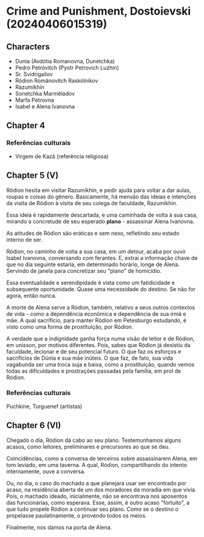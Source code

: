 # Crime and Punishment, Dostoievski (20240406015319)

## Characters
- Dunia (Avdótia Romanovna, Dunetchka)
- Pedro Petróvitch (Pyotr Petrovich Luzhin)
- Sr. Svidrigailov
- Ródion Românovitch Raskólnikov
- Razumíkhin
- Sonetchka Marmêladov
- Marfa Petrovna
- Isabel e Alena Ivanovna

## Chapter 4

### Referências culturais
- Virgem de Kazã (referência religiosa)

## Chapter 5 (V)

Ródion hesita em visitar Razumíkhin, e pedir ajuda para voltar a dar aulas, roupas e coisas do gênero. Basicamente, há mensão das ideias e intenções da visita de Ródion à visita de seu colega de faculdade, Razumíkhin.

Essa ideia é rapidamente descartada, e uma caminhada de volta à sua casa, mirando a concretude de seu esperado **plano** - assassinar Alena Ivanovna. 

As atitudes de Ródion são eráticas e sem nexo, refletindo seu estado interno de ser.

Ródion, no caminho de volta a sua casa, em um detour, acaba por ouvir Isabel Ivanovna, conversando com ferantes. E, extrai a informação chave de que no dia seguinte estaria, em determinado horário, longe de Alena. Servindo de janela para concretizar seu "plano" de homicídio.

Essa eventualidade e serendipidade é vista como um fatidicidade e subsequente oportunidade. Quase uma necessidade do destino. Se não for agora, então nunca. 

A morte de Alena serve a Ródion, também, relativo a seus outros contextos de vida - como a dependência econômica e dependência de sua irmã e mãe. A qual sacrifício, para manter Ródion em Petesburgo estudando, é visto como uma forma de prostituição, por Ródion. 

A verdade que a indignidade ganha força numa visão de leitor e de Ródion, em unisson, por motivos diferentes. Pois, sabes que Ródion já desistiu da faculdade, lecionar e de seu potencial futuro. O que faz os esforços e sacrifícios de Dúnia e sua mãe inúteis. O que faz, de fato, sua vida vagabunda ser uma troca suja e baixa, como a prostituição, quando vemos todas as dificuldades e prostrações passadas pela família, em prol de Ródion.

### Referências culturais
Puchkine, Turguenef (artistas)

## Chapter 6 (VI)

Chegado o dia, Ródion dá cabo ao seu plano. Testemunhamos alguns acasos, como leitores, preliminares e precursores ao que se deu.

Coincidências, como a conversa de terceiros sobre assassinarem Alena, em tom leviado, em uma taverna. A qual, Ródion, compartilhando do intento internamente, ouve a conversa.

Ou, no dia, o caso do machado a que planejara usar ser encontrado por acaso, na residência aberta de um dos moradores da moradia em que vivia. Pois, o machado ideado, inicialmente, não se encontrava nos aposentos das funcionárias, como esperava. Esse, assim, é outro acaso "fortuito", a que tudo propele Ródion a continuar seu plano. Como se o destino o propelasse paulatinamente, o provendo todos os meios.

Finalmente, nos damos na porta de Alena.
